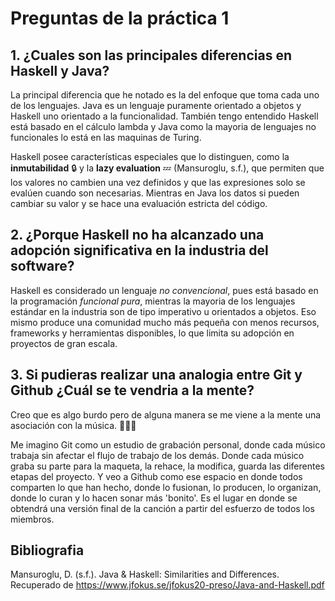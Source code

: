# Preguntas de la práctica 1

## 1. ¿Cuales son las principales diferencias en Haskell y Java?

La principal diferencia que he notado es la del enfoque que toma cada uno de los lenguajes. Java es un lenguaje puramente orientado a objetos y Haskell uno orientado a la funcionalidad. También tengo entendido Haskell está basado en el cálculo lambda y Java como la mayoria de lenguajes no funcionales lo está en las maquinas de Turing.

Haskell posee características especiales que lo distinguen, como la **inmutabilidad** 🔒 y la **lazy evaluation** 💤 (Mansuroglu, s.f.), que permiten que los valores no cambien una vez definidos y que las expresiones solo se evalúen cuando son necesarias. Mientras en Java los datos si pueden cambiar su valor y se hace una evaluación estricta del código.

## 2. ¿Porque Haskell no ha alcanzado una adopción significativa en la industria del software?

Haskell es considerado un lenguaje *no convencional*, pues está basado en la programación *funcional pura*, mientras la mayoria de los lenguajes estándar en la industria son de tipo imperativo u orientados a objetos. 
Eso mismo produce una comunidad mucho más pequeña con menos recursos, frameworks y herramientas disponibles, lo que limita su adopción en proyectos de gran escala.

## 3. Si pudieras realizar una analogia entre Git y Github ¿Cuál se te vendria a la mente?

Creo que es algo burdo pero de alguna manera se me viene a la mente una asociación con la música. 🎵🎵🎵

Me imagino Git como un estudio de grabación personal, donde cada músico trabaja sin afectar el flujo de trabajo de los demás. Donde cada músico graba su parte para la maqueta, la rehace, la modifica, guarda las diferentes etapas del proyecto.
Y veo a Github como ese espacio en donde todos comparten lo que han hecho, donde lo fusionan, lo producen, lo organizan, donde lo curan y lo hacen sonar más 'bonito'. Es el lugar en donde se obtendrá una versión final de la canción a partir del esfuerzo de todos los miembros.

## Bibliografia
Mansuroglu, D. (s.f.). Java & Haskell: Similarities and Differences. Recuperado de https://www.jfokus.se/jfokus20-preso/Java-and-Haskell.pdf 